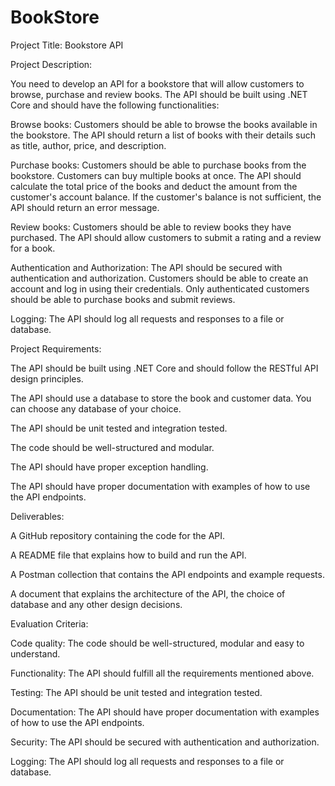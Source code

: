 # BookStore

Project Title: Bookstore API

Project Description:

You need to develop an API for a bookstore that will allow customers to browse, purchase and review books. The API should be built using .NET Core and should have the following functionalities:

Browse books: Customers should be able to browse the books available in the bookstore. The API should return a list of books with their details such as title, author, price, and description.

Purchase books: Customers should be able to purchase books from the bookstore. Customers can buy multiple books at once. The API should calculate the total price of the books and deduct the amount from the customer's account balance. If the customer's balance is not sufficient, the API should return an error message.

Review books: Customers should be able to review books they have purchased. The API should allow customers to submit a rating and a review for a book.

Authentication and Authorization: The API should be secured with authentication and authorization. Customers should be able to create an account and log in using their credentials. Only authenticated customers should be able to purchase books and submit reviews.

Logging: The API should log all requests and responses to a file or database.

Project Requirements:

The API should be built using .NET Core and should follow the RESTful API design principles.

The API should use a database to store the book and customer data. You can choose any database of your choice.

The API should be unit tested and integration tested.

The code should be well-structured and modular.

The API should have proper exception handling.

The API should have proper documentation with examples of how to use the API endpoints.

Deliverables:

A GitHub repository containing the code for the API.

A README file that explains how to build and run the API.

A Postman collection that contains the API endpoints and example requests.

A document that explains the architecture of the API, the choice of database and any other design decisions.

Evaluation Criteria:

Code quality: The code should be well-structured, modular and easy to understand.

Functionality: The API should fulfill all the requirements mentioned above.

Testing: The API should be unit tested and integration tested.

Documentation: The API should have proper documentation with examples of how to use the API endpoints.

Security: The API should be secured with authentication and authorization.

Logging: The API should log all requests and responses to a file or database.
